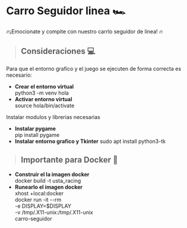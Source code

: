 # Carro Seguidor linea  🏎️
🔥¡Emocionate y compite con nuestro carrlo seguidor de linea! 🔥 

> ## **Consideraciones** 💻
Para que el entorno grafico y el juego se ejecuten de forma correcta es necesario:
* **Crear el entorno virtual** <br>
python3 -m venv hola <br>
* **Activar entorno virtual** <br>
source hola/bin/activate <br>

Instalar modulos y librerias necesarias
* **Instalar pygame** <br>
pip install pygame <br>
* **Instalar entorno grafico y Tkinter**
sudo apt install python3-tk

> ## **Importante para Docker** 🐳
* **Construir el la imagen docker** <br>
docker build -t usta_racing <br>
* **Runearlo el imagen docker**<br>
xhost +local:docker <br>
docker run -it --rm \
  -e DISPLAY=$DISPLAY \
  -v /tmp/.X11-unix:/tmp/.X11-unix \
  carro-seguidor

